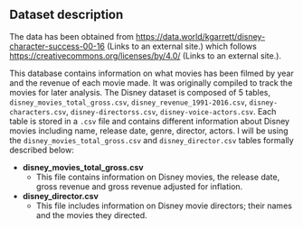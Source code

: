 ## Dataset description 

The data has been obtained from https://data.world/kgarrett/disney-character-success-00-16  (Links to an external site.) which follows https://creativecommons.org/licenses/by/4.0/ (Links to an external site.).

This database contains information on what movies has been filmed by year and the revenue of each movie made. It was originally compiled to track the movies for later analysis. 
The Disney dataset is composed of $5$ tables, `disney_movies_total_gross.csv`, `disney_revenue_1991-2016.csv`, `disney-characters.csv`, `disney-directorss.csv`, `disney-voice-actors.csv`.  Each table is stored in a `.csv` file and contains different information about Disney movies including name, release date, genre, director, actors. I will be using the `disney_movies_total_gross.csv` and `disney_director.csv` tables formally described below:

* **disney_movies_total_gross.csv**
    * This file contains information on Disney movies, the release date, gross revenue and gross revenue adjusted for inflation. 
* **disney_director.csv**
    * This file includes information on Disney movie directors; their names and the movies they directed.